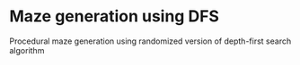 # Maze generation using DFS
Procedural maze generation using randomized version of depth-first search algorithm
